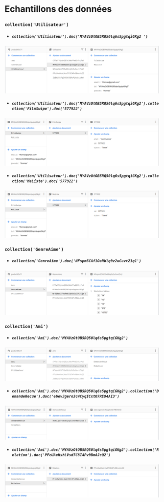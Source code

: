 # Echantillons des données

### `collection('Utilisateur')`

- ##### `collection('Utilisateur').doc('MYAVzOtOB5RQ50lq6s5pgtqiGKg2 ')`

![](Utilisateur.png)

- ##### `collection('Utilisateur').doc('MYAVzOtOB5RQ50lq6s5pgtqiGKg2').collection('FilmSwipe').doc('577922')`

![](FilmSwipe.png)

- ##### `collection('Utilisateur').doc('MYAVzOtOB5RQ50lq6s5pgtqiGKg2').collection('MaListe').doc('577922')`

![](MaListe.png)



### `collection('GenreAime')`

- ##### `collection('GenreAime').doc('NFspmSCAf1OeRblq9z2uCuvtZiq1')`

![](GenreAime.png)



### `collection('Ami')`

- ##### `collection('Ami').doc('MYAVzOtOB5RQ50lq6s5pgtqiGKg2')`
![](Ami.png)

- ##### `collection('Ami').doc('MYAVzOtOB5RQ50lq6s5pgtqiGKg2').collection('DemandeRecue').doc('ebevJgero3c4CyqICxtO7RE84AI3')`

![](DemandeRecue.png)

- ##### `collection('Ami').doc('MYAVzOtOB5RQ50lq6s5pgtqiGKg2').collection('Relation').doc('PFcUAeHshLVsd7C8I4Pv9BmAJcQ2')`

![](Relation.png)